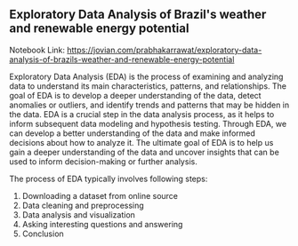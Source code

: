 ## Exploratory Data Analysis of Brazil's weather and renewable energy potential

Notebook Link: https://jovian.com/prabhakarrawat/exploratory-data-analysis-of-brazils-weather-and-renewable-energy-potential

Exploratory Data Analysis (EDA) is the process of examining and analyzing data to understand its main characteristics, patterns, and relationships. The goal of EDA is to develop a deeper understanding of the data, detect anomalies or outliers, and identify trends and patterns that may be hidden in the data. EDA is a crucial step in the data analysis process, as it helps to inform subsequent data modeling and hypothesis testing. Through EDA, we can develop a better understanding of the data and make informed decisions about how to analyze it. The ultimate goal of EDA is to help us gain a deeper understanding of the data and uncover insights that can be used to inform decision-making or further analysis.

The process of EDA typically involves following steps:
1. Downloading a dataset from online source
2. Data cleaning and preprocessing
3. Data analysis and visualization
4. Asking interesting questions and answering
5. Conclusion
